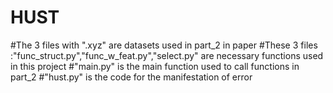 # HUST
#The 3 files with ".xyz" are datasets used in part_2 in paper
#These 3 files :"func_struct.py","func_w_feat.py","select.py" are necessary functions used in this project
#"main.py" is the main function used to call functions in part_2
#"hust.py" is the code for the manifestation of error

